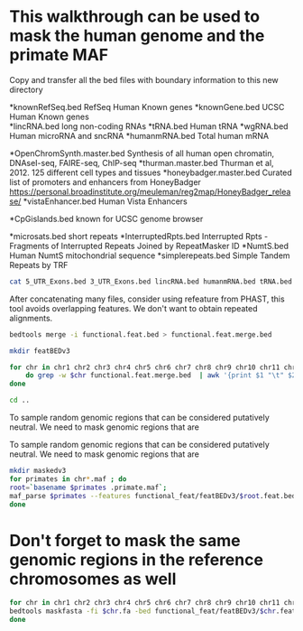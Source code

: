 # This walkthrough can be used to mask the human genome and the primate MAF

Copy and transfer all the bed files with boundary information to this new directory


*knownRefSeq.bed		RefSeq Human Known genes 
*knownGene.bed  		UCSC Human Known genes   
*lincRNA.bed  		long non-coding RNAs
*tRNA.bed  		Human tRNA
*wgRNA.bed		Human microRNA and sncRNA
*humanmRNA.bed 		Total human mRNA

*OpenChromSynth.master.bed  	Synthesis of all human open chromatin, DNAseI-seq, FAIRE-seq, ChIP-seq
*thurman.master.bed		Thurman et al, 2012. 125 different cell types and tissues
*honeybadger.master.bed		Curated list of promoters and enhancers from HoneyBadger https://personal.broadinstitute.org/meuleman/reg2map/HoneyBadger_release/
*vistaEnhancer.bed		Human Vista Enhancers

*CpGislands.bed			known for UCSC genome browser

*microsats.bed			short repeats
*InterruptedRpts.bed		Interrupted Rpts - Fragments of Interrupted Repeats Joined by RepeatMasker ID
*NumtS.bed			Human NumtS mitochondrial sequence
*simplerepeats.bed		Simple Tandem Repeats by TRF




 
```bash
cat 5_UTR_Exons.bed 3_UTR_Exons.bed lincRNA.bed humanmRNA.bed tRNA.bed wgRNA.bed  OpenChromSynth.master.bed thurman.master.bed honeybadger.master.bed vistaEnhancer.bed CpGislands.bed microsats.bed InterruptedRpts.bed NumtS.bed simplerepeats.bed | sort -k1,1 -k2,2n -V | awk '{ print $1 "\t" $2 "\t" $3 }' > functional.feat.bed
```



After concatenating many files, consider using refeature from PHAST, this tool avoids overlapping features.
We don't want to obtain repeated alignments.


```bash
bedtools merge -i functional.feat.bed > functional.feat.merge.bed

mkdir featBEDv3

for chr in chr1 chr2 chr3 chr4 chr5 chr6 chr7 chr8 chr9 chr10 chr11 chr12 chr13 chr14 chr15 chr16 chr17 chr18 chr19 chr20 chr21 chr22 chrX chrY ; 
	do grep -w $chr functional.feat.merge.bed  | awk '{print $1 "\t" $2 "\t" $3 }' > featBEDv3/$chr.feat.bed; 
done

cd ..
```


To sample random genomic regions that can be considered putatively neutral. 
We need to mask genomic regions that are 

To sample random genomic regions that can be considered putatively neutral. 
We need to mask genomic regions that are 


```bash
mkdir maskedv3
for primates in chr*.maf ; do
root=`basename $primates .primate.maf`;
maf_parse $primates --features functional_feat/featBEDv3/$root.feat.bed --mask-features hg19,ponAbe2,gorGor3,panTro4,rheMac3 > maskedv3/$root.masked.maf;   
done
```

# Don't forget to mask the same genomic regions in the reference chromosomes as well


```bash
for chr in chr1 chr2 chr3 chr4 chr5 chr6 chr7 chr8 chr9 chr10 chr11 chr12 chr13 chr14 chr15 chr16 chr17 chr18 chr19 chr20 chr21 chr22 chrX chrY; do
bedtools maskfasta -fi $chr.fa -bed functional_feat/featBEDv3/$chr.feat.bed -fo maskedv3/$chr.masked.fa;
done 
```

